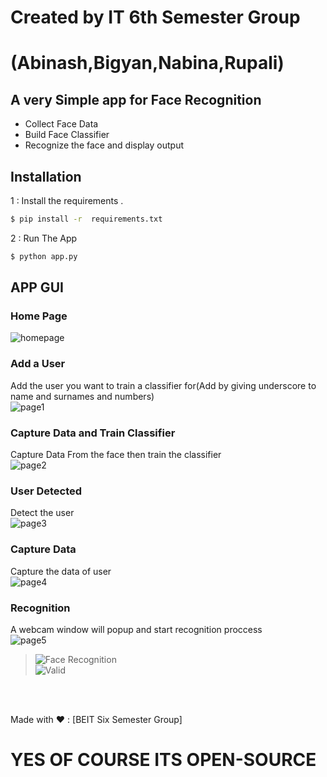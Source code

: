 # Created by IT 6th Semester Group
# (Abinash,Bigyan,Nabina,Rupali) 

## A very Simple app for Face Recognition  

  - Collect Face Data
  - Build Face Classifier 
  - Recognize the face and display output

## Installation

1 : Install the requirements .

```sh
$ pip install -r  requirements.txt
```

2 : Run The App 

```sh
$ python app.py
```

## APP GUI

### Home Page
![homepage](https://ibb.co/wJBZcq5)

### Add a User <br>
Add the user you want to train a classifier for(Add by giving underscore to name and surnames and numbers) <br>
![page1](https://ibb.co/w7Xq74f)

### Capture Data and Train Classifier<br>
Capture Data From the face then train the classifier<br>
![page2](https://ibb.co/m8wJQPT)
<br>


### User Detected<br>
Detect the user<br>
![page3](https://ibb.co/ykQ675Y)
<br>

### Capture Data<br>
Capture the data of user<br>
![page4](https://ibb.co/m8wJQPT)
<br>

### Recognition <br>
A webcam window will popup and start recognition proccess<br>
![page5](https://ibb.co/f0xgtFL)<br>
>![Face Recognition](https://ibb.co/KWmzF7m)<br>
>![Valid](https://ibb.co/rQg4X4Z)<br>


<br><br>

Made with ❤ : [BEIT Six Semester Group]<br>

# YES OF COURSE ITS OPEN-SOURCE



